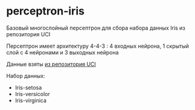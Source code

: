 # perceptron-iris
Базовый многослойный персептрон для сбора набора данных Iris из репозитория UCI

Персептрон имеет архитектуру 4-4-3 : 4 входных нейрона, 1 скрытый слой c 4 нейронами и 3 выходных нейрона

Данные взяты [из репозитория UCI](http://archive.ics.uci.edu/ml/datasets/Iris)

Набор данных:
* Iris-setosa
* Iris-versicolor
* Iris-virginica